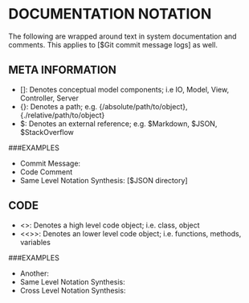 DOCUMENTATION NOTATION
==
The following are wrapped around text in system documentation and comments. This applies to [$Git commit message logs] as well.

META INFORMATION
--
- []: Denotes conceptual model components; i.e IO, Model, View, Controller, Server
- {}: Denotes a path; e.g. {/absolute/path/to/object}, {./relative/path/to/object}
- $: Denotes an external reference; e.g. $Markdown, $JSON, $StackOverflow

###EXAMPLES
- Commit Message:
- Code Comment
- Same Level Notation Synthesis: [$JSON directory]


CODE
--
- <>: Denotes a high level code object; i.e. class, object
- <<>>: Denotes an lower level code object; i.e. functions, methods, variables

###EXAMPLES
- Another:
- Same Level Notation Synthesis:
- Cross Level Notation Synthesis:
